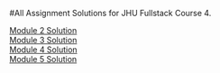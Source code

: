 #All Assignment Solutions for JHU Fullstack Course 4.


[Module 2 Solution](url)<br>
[Module 3 Solution](url)<br>
[Module 4 Solution](url)<br>
[Module 5 Solution](url)<br>
